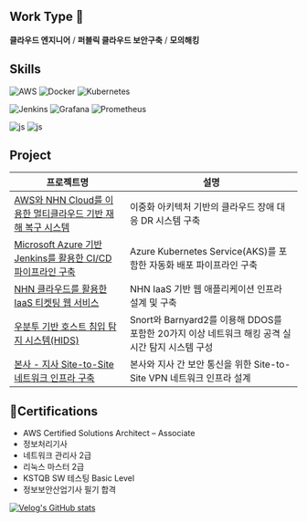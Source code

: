 ## Work Type 👋
**클라우드 엔지니어** / **퍼블릭 클라우드 보안구축** / **모의해킹**


## Skills
![AWS](https://img.shields.io/badge/AWS-%23FF9900.svg?style=for-the-badge&logo=amazon-aws&logoColor=white)
![Docker](https://img.shields.io/badge/docker-%230db7ed.svg?style=for-the-badge&logo=docker&logoColor=white)
![Kubernetes](https://img.shields.io/badge/kubernetes-%23326ce5.svg?style=for-the-badge&logo=kubernetes&logoColor=white)

![Jenkins](https://img.shields.io/badge/jenkins-%232C5263.svg?style=for-the-badge&logo=jenkins&logoColor=white)
![Grafana](https://img.shields.io/badge/grafana-%23F46800.svg?style=for-the-badge&logo=grafana&logoColor=white)
![Prometheus](https://img.shields.io/badge/Prometheus-E6522C?style=for-the-badge&logo=Prometheus&logoColor=white)

![js](https://img.shields.io/badge/Ubuntu-E95420?style=for-the-badge&logo=ubuntu&logoColor=white)
![js](https://img.shields.io/badge/Kali_Linux-557C94?style=for-the-badge&logo=kali-linux&logoColor=white)

## Project
| 프로젝트명 | 설명 |
|------------|------|
| [AWS와 NHN Cloud를 이용한 멀티클라우드 기반 재해 복구 시스템](https://github.com/visionn7111/MultiCloud-Failover-web) | 이중화 아키텍처 기반의 클라우드 장애 대응 DR 시스템 구축 |
| [Microsoft Azure 기반 Jenkins를 활용한 CI/CD 파이프라인 구축](https://velog.io/@hackk/series/4일만에-하이브리드-클라우드-구축-실습기) | Azure Kubernetes Service(AKS)를 포함한 자동화 배포 파이프라인 구축 |
| [NHN 클라우드를 활용한 IaaS 티켓팅 웹 서비스](https://github.com/visionn7111/TickettingWeb) | NHN IaaS 기반 웹 애플리케이션 인프라 설계 및 구축 |
| [우분투 기반 호스트 침입 탐지 시스템(HIDS)](https://github.com/visionn7111/Snort_IDS) | Snort와 Barnyard2를 이용해 DDOS를 포함한 20가지 이상 네트워크 해킹 공격 실시간 탐지 시스템 구성 |
| [본사 - 지사 Site-to-Site 네트워크 인프라 구축](https://github.com/visionn7111/KDT-fisrtproject) | 본사와 지사 간 보안 통신을 위한 Site-to-Site VPN 네트워크 인프라 설계 |


## 🏅Certifications
- AWS Certified Solutions Architect – Associate
- 정보처리기사
- 네트워크 관리사 2급
- 리눅스 마스터 2급
- KSTQB SW 테스팅 Basic Level
- 정보보안산업기사 필기 합격

[![Velog's GitHub stats](https://velog-readme-stats.vercel.app/api?username=hackk)](https://velog.io/@hackk/posts)


